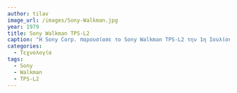 ```yaml
---
author: tilav
image_url: /images/Sony-Walkman.jpg
year: 1979
title: Sony Walkman TPS-L2 
caption: "H Sony Corp. παρουσίασε το Sony Walkman TPS-L2 την 1η Ιουλίου 1979, ένα φορητό κασετόφωνο περίπου 400 γραμμαρίων. Αξιοσημείωτο είναι ότι διέθετε και μια δεύτερη υποδοχή ακουστικών, ώστε να μπορούν δύο άτομα να ακούν μουσική ταυτόχρονα. Η αρχική του τιμή ήταν 150 δολάρια και λειτουργούσε με μπαταριες. Ο χρήστης αλληλεπιδρούσε με τη συσκευή μέσω των κουμπιών: PLAY, STOP, REWIND, FAST FORWARD, VOLUME ξεχωριστά για το κάθε σετ ακουστικών και HOT LINE για επικοινωνία με το άλλο άτομο που χρησιμοποιεί το Walkman."
categories:
  - Τεχνολογία
tags:
  - Sony
  - Walkman
  - TPS-L2
---
```

